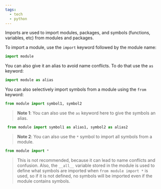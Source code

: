 ```yaml
---
tags:
  - tech
  - python
---
```

Imports are used to import modules, packages, and symbols (functions, variables, etc) from modules and packages.

To import a module, use the `import` keyword followed by the module name:

```py
import module
```

You can also give it an alias to avoid name conflicts. To do that use the `as` keyword:

```py
import module as alias
```

You can also selectively import symbols from a module using the `from` keyword:

```py
from module import symbol1, symbol2
```
> **Note 1**: You can also use the `as` keyword here to give the symbols an alias.
```py
 from module import symbol1 as alias1, symbol2 as alias2
 ```

> **Note 2**: You can also use the `*` symbol to import all symbols from a module.
```py
from module import *
```
> This is not recommended, because it can lead to name conflicts and confusion.
> Also, the `__all__` variable stored in the module is used to define what symbols are imported when `from module import *` is used, so if it is not defined, no symbols will be imported even if the module contains symbols.